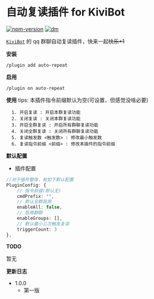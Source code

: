 # 自动复读插件 for KiviBot

[![npm-version](https://img.shields.io/npm/v/kivibot-plugin-auto-repeat?color=527dec&label=kivibot-plugin-auto-repeat&style=flat-square)](https://npm.im/kivibot-plugin-auto-repeat)
[![dm](https://shields.io/npm/dm/kivibot-plugin-auto-repeat?style=flat-square)](https://npm.im/kivibot-plugin-auto-repeat)

[`KiviBot`](https://beta.kivibot.com) 的 qq 群聊自动复读插件，快来一起~~快乐+1~~

**安装**

```shell
/plugin add auto-repeat
```

**启用**

```shell
/plugin on auto-repeat
```

**使用**
tips: 本插件指令前缀默认为空(可设置，但感觉没啥必要)

```shell
  1. 开启复读 : 开启本群复读功能
  2. 关闭复读 : 关闭本群复读功能
  3. 开启全群复读 : 开启所有群聊复读功能
  4. 关闭全群复读 : 关闭所有群聊复读功能
  5. 复读触发数 <触发数> : 修改最小触发数
  6. 复读指令前缀 <前缀> : 修改本插件的指令前缀
```

**默认配置**

-   插件配置

```typescript
//对于插件整体，有如下默认配置
PluginConfig: {
    // 指令前缀(默认无)
    cmdPrefix: "",
    // 默认全群启用
    enableAll: false,
    // 启用群聊
    enableGroups: [],
    // 默认最小三次触发复读
    triggerCount: 3
},
```

**TODO**

暂无

**更新日志**

-   1.0.0
    -   第一版

